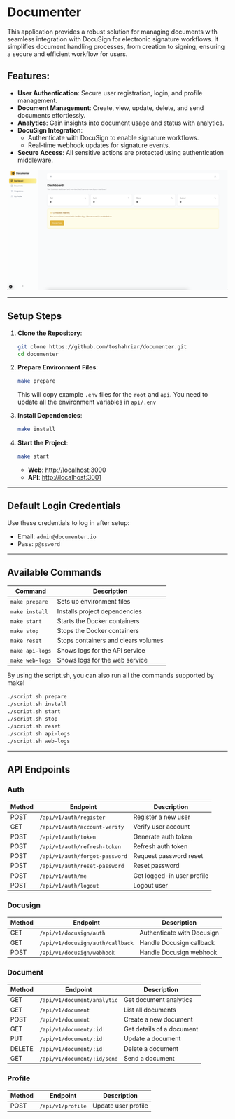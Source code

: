 # Documenter

This application provides a robust solution for managing documents with seamless integration with DocuSign for electronic signature workflows. It simplifies document handling processes, from creation to signing, ensuring a secure and efficient workflow for users.

## **Features**:

- **User Authentication**: Secure user registration, login, and profile management.
- **Document Management**: Create, view, update, delete, and send documents effortlessly.
- **Analytics**: Gain insights into document usage and status with analytics.
- **DocuSign Integration**:
   - Authenticate with DocuSign to enable signature workflows.
   - Real-time webhook updates for signature events.
- **Secure Access**: All sensitive actions are protected using authentication middleware.

![Dashboard of Documenter](./dashboard.png)

---

## **Setup Steps**

1. **Clone the Repository**:

   ```bash
   git clone https://github.com/toshahriar/documenter.git
   cd documenter
   ```

2. **Prepare Environment Files**:

   ```bash
   make prepare
   ```

   This will copy example `.env` files for the `root` and `api`. You need to update all the environment variables in `api/.env`


3. **Install Dependencies**:

   ```bash
   make install
   ```

4. **Start the Project**:

   ```bash
   make start
   ```

    - **Web**: [http://localhost:3000](http://localhost:3000)
    - **API**: [http://localhost:3001](http://localhost:3001)

---

## **Default Login Credentials**

Use these credentials to log in after setup:

- Email: `admin@documenter.io`
- Pass: `p@ssword`

---

## **Available Commands**

| Command         | Description                         |
|-----------------|-------------------------------------|
| `make prepare`  | Sets up environment files           |
| `make install`  | Installs project dependencies       |
| `make start`    | Starts the Docker containers        |
| `make stop`     | Stops the Docker containers         |
| `make reset`    | Stops containers and clears volumes |
| `make api-logs` | Shows logs for the API service      |
| `make web-logs` | Shows logs for the web service      |

By using the script.sh, you can also run all the commands supported by make!
```bash
./script.sh prepare
./script.sh install
./script.sh start
./script.sh stop
./script.sh reset
./script.sh api-logs
./script.sh web-logs
```
---

## **API Endpoints**

### **Auth**
| Method | Endpoint                              | Description                |
|--------|---------------------------------------|----------------------------|
| POST   | `/api/v1/auth/register`               | Register a new user        |
| GET    | `/api/v1/auth/account-verify`         | Verify user account        |
| POST   | `/api/v1/auth/token`                  | Generate auth token        |
| POST   | `/api/v1/auth/refresh-token`          | Refresh auth token         |
| POST   | `/api/v1/auth/forgot-password`        | Request password reset     |
| POST   | `/api/v1/auth/reset-password`         | Reset password             |
| POST   | `/api/v1/auth/me`                     | Get logged-in user profile |
| POST   | `/api/v1/auth/logout`                 | Logout user                |

### **Docusign**
| Method | Endpoint                              | Description                |
|--------|---------------------------------------|----------------------------|
| GET    | `/api/v1/docusign/auth`               | Authenticate with Docusign |
| GET    | `/api/v1/docusign/auth/callback`      | Handle Docusign callback   |
| POST   | `/api/v1/docusign/webhook`            | Handle Docusign webhook    |

### **Document**
| Method | Endpoint                              | Description                |
|--------|---------------------------------------|----------------------------|
| GET    | `/api/v1/document/analytic`           | Get document analytics     |
| GET    | `/api/v1/document`                    | List all documents         |
| POST   | `/api/v1/document`                    | Create a new document      |
| GET    | `/api/v1/document/:id`                | Get details of a document  |
| PUT    | `/api/v1/document/:id`                | Update a document          |
| DELETE | `/api/v1/document/:id`                | Delete a document          |
| GET    | `/api/v1/document/:id/send`           | Send a document            |

### **Profile**
| Method | Endpoint                              | Description                |
|--------|---------------------------------------|----------------------------|
| POST   | `/api/v1/profile`                     | Update user profile        |
